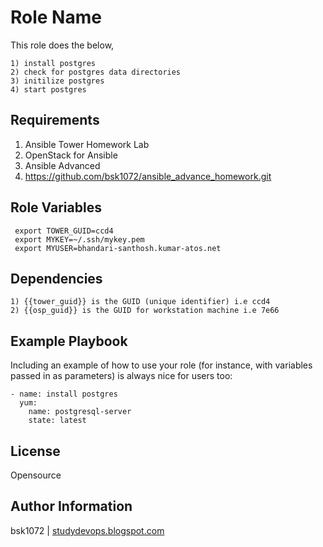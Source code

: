Role Name
=========

This role does the below,

    1) install postgres
    2) check for postgres data directories
    3) initilize postgres
    4) start postgres

Requirements
------------

  1) Ansible Tower Homework Lab
  2) OpenStack for Ansible
  3) Ansible Advanced
  4) https://github.com/bsk1072/ansible_advance_homework.git

Role Variables
--------------

     export TOWER_GUID=ccd4
     export MYKEY=~/.ssh/mykey.pem
     export MYUSER=bhandari-santhosh.kumar-atos.net

Dependencies
------------

    1) {{tower_guid}} is the GUID (unique identifier) i.e ccd4
    2) {{osp_guid}} is the GUID for workstation machine i.e 7e66

Example Playbook
----------------

Including an example of how to use your role (for instance, with variables passed in as parameters) is always nice for users too:

    - name: install postgres
      yum:
        name: postgresql-server
        state: latest

License
-------

Opensource

Author Information
------------------

bsk1072 | [studydevops.blogspot.com](http://studydevops.blogspot.com/)
